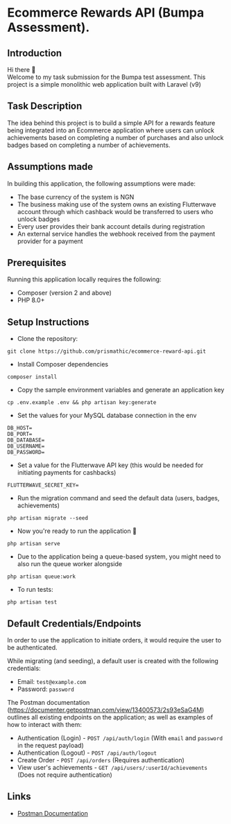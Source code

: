 # Ecommerce Rewards API (Bumpa Assessment).

## Introduction

Hi there 👋 <br>
Welcome to my task submission for the Bumpa test assessment. This project is a simple monolithic web application built with Laravel (v9)

## Task Description

The idea behind this project is to build a simple API for a rewards feature being integrated into an Ecommerce application where
users can unlock achievements based on completing a number of purchases and also unlock badges based on completing a number of achievements.

## Assumptions made

In building this application, the following assumptions were made:

-   The base currency of the system is NGN
-   The business making use of the system owns an existing Flutterwave account through which cashback would be transferred to users who unlock badges
-   Every user provides their bank account details during registration
-   An external service handles the webhook received from the payment provider for a payment

## Prerequisites

Running this application locally requires the following:

-   Composer (version 2 and above)
-   PHP 8.0+

## Setup Instructions

-   Clone the repository:

```
git clone https://github.com/prismathic/ecommerce-reward-api.git
```

-   Install Composer dependencies

```
composer install
```

-   Copy the sample environment variables and generate an application key

```
cp .env.example .env && php artisan key:generate
```

-   Set the values for your MySQL database connection in the env

```
DB_HOST=
DB_PORT=
DB_DATABASE=
DB_USERNAME=
DB_PASSWORD=
```

-   Set a value for the Flutterwave API key (this would be needed for initiating payments for cashbacks)

```
FLUTTERWAVE_SECRET_KEY=
```

-   Run the migration command and seed the default data (users, badges, achievements)

```
php artisan migrate --seed
```

-   Now you're ready to run the application 🎉

```
php artisan serve
```

-   Due to the application being a queue-based system, you might need to also run the queue worker alongside

```
php artisan queue:work
```

-   To run tests:

```
php artisan test
```

## Default Credentials/Endpoints

In order to use the application to initiate orders, it would require the user to be authenticated.<br>

While migrating (and seeding), a default user is created with the following credentials:

-   Email: `test@example.com`
-   Password: `password`

The Postman documentation (https://documenter.getpostman.com/view/13400573/2s93eSaG4M) outlines all existing endpoints on the application; as well as examples of how to interact with them:

-   Authentication (Login) - `POST /api/auth/login` (With `email` and `password` in the request payload)
-   Authentication (Logout) - `POST /api/auth/logout`
-   Create Order - `POST /api/orders` (Requires authentication)
-   View user's achievements - `GET /api/users/:userId/achievements` (Does not require authentication)

## Links

-   [Postman Documentation](https://documenter.getpostman.com/view/13400573/2s93eSaG4M)
